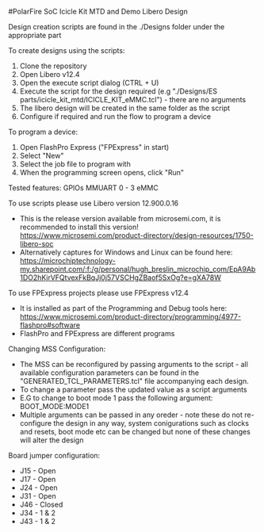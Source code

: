 #PolarFire SoC Icicle Kit MTD and Demo Libero Design

Design creation scripts are found in the ./Designs folder under the appropriate part

To create designs using the scripts:
1. Clone the repository
2. Open Libero v12.4
3. Open the execute script dialog (CTRL + U)
4. Execute the script for the design required (e.g "./Designs/ES parts/icicle_kit_mtd/ICICLE_KIT_eMMC.tcl") - there are no arguments
5. The libero design will be created in the same folder as the script
6. Configure if required and run the flow to program a device

To program a device:
1. Open FlashPro Express ("FPExpress" in start)
2. Select "New"
3. Select the job file to program with
4. When the programming screen opens, click "Run"

Tested features:
GPIOs
MMUART 0 - 3
eMMC

To use scripts please use Libero version 12.900.0.16
* This is the release version available from microsemi.com, it is recommended to install this version! https://www.microsemi.com/product-directory/design-resources/1750-libero-soc
* Alternatively captures for Windows and Linux can be found here: https://microchiptechnology-my.sharepoint.com/:f:/g/personal/hugh_breslin_microchip_com/EpA9Ab1DO2hKjrVFQtvexFkBqJj0j57VSCHgZBaof5SxOg?e=gXA78W

To use FPExpress projects please use FPExpress v12.4
* It is installed as part of the Programming and Debug tools here: https://www.microsemi.com/product-directory/programming/4977-flashpro#software
* FlashPro and FPExpress are different programs

Changing MSS Configuration:
* The MSS can be reconfigured by passing arguments to the script - all available configuration parameters can be found in the "GENERATED_TCL_PARAMETERS.tcl" file accompanying each design. 
* To change a parameter pass the updated value as a script arguments
* E.G to change to boot mode 1 pass the following argument: BOOT_MODE:MODE1 
* Multiple arguments can be passed in any oreder - note these do not re-configure the design in any way, system conigurations such as clocks and resets, boot mode etc can be changed but none of these changes will alter the design
 
	
Board jumper configuration:
* J15 - Open
* J17 - Open
* J24 - Open
* J31 - Open
* J46 - Closed
* J34 - 1 & 2
* J43 - 1 & 2